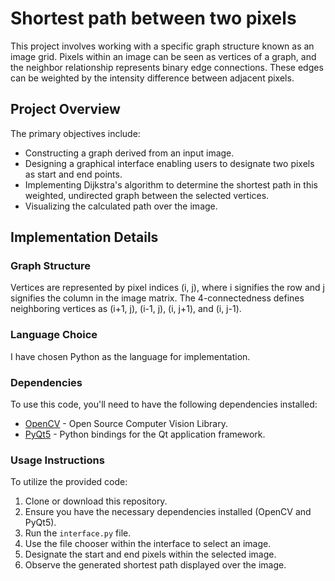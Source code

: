 # Shortest path between two pixels

This project involves working with a specific graph structure known as an image grid. Pixels within an image can be seen as vertices of a graph, and the neighbor relationship represents binary edge connections. These edges can be weighted by the intensity difference between adjacent pixels.

## Project Overview

The primary objectives include:

- Constructing a graph derived from an input image.
- Designing a graphical interface enabling users to designate two pixels as start and end points.
- Implementing Dijkstra's algorithm to determine the shortest path in this weighted, undirected graph between the selected vertices.
- Visualizing the calculated path over the image.

## Implementation Details

### Graph Structure

Vertices are represented by pixel indices (i, j), where i signifies the row and j signifies the column in the image matrix. The 4-connectedness defines neighboring vertices as (i+1, j), (i-1, j), (i, j+1), and (i, j-1).

### Language Choice

I have chosen Python as the language for implementation.

### Dependencies

To use this code, you'll need to have the following dependencies installed:

- [OpenCV](https://opencv.org/) - Open Source Computer Vision Library.
- [PyQt5](https://riverbankcomputing.com/software/pyqt/intro) - Python bindings for the Qt application framework.

### Usage Instructions

To utilize the provided code:

1. Clone or download this repository.
2. Ensure you have the necessary dependencies installed (OpenCV and PyQt5).
3. Run the `interface.py` file.
4. Use the file chooser within the interface to select an image.
5. Designate the start and end pixels within the selected image.
6. Observe the generated shortest path displayed over the image.
